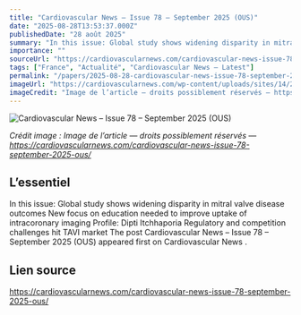 ```yaml
---
title: "Cardiovascular News – Issue 78 – September 2025 (OUS)"
date: "2025-08-28T13:53:37.000Z"
publishedDate: "28 août 2025"
summary: "In this issue: Global study shows widening disparity in mitral valve disease outcomes New focus on education needed to improve uptake of intracoronary imaging Profile: Dipti Itchhaporia Regulatory and competition challenges hit TAVI market The post Cardiovascular News &#8211; Issue 78 &#8211; September 2025 (OUS) appeared first on Cardiovascular News ."
importance: ""
sourceUrl: "https://cardiovascularnews.com/cardiovascular-news-issue-78-september-2025-ous/"
tags: ["France", "Actualité", "Cardiovascular News — Latest"]
permalink: "/papers/2025-08-28-cardiovascular-news-issue-78-september-2025-ous"
imageUrl: "https://cardiovascularnews.com/wp-content/uploads/sites/14/2025/08/CVN-78-cover-1024x697.png"
imageCredit: "Image de l’article — droits possiblement réservés — https://cardiovascularnews.com/cardiovascular-news-issue-78-september-2025-ous/"
---
```


![Cardiovascular News – Issue 78 – September 2025 (OUS)](https://cardiovascularnews.com/wp-content/uploads/sites/14/2025/08/CVN-78-cover-1024x697.png)

*Crédit image : Image de l’article — droits possiblement réservés — https://cardiovascularnews.com/cardiovascular-news-issue-78-september-2025-ous/*

## L’essentiel

In this issue: Global study shows widening disparity in mitral valve disease outcomes New focus on education needed to improve uptake of intracoronary imaging Profile: Dipti Itchhaporia Regulatory and competition challenges hit TAVI market The post Cardiovascular News &#8211; Issue 78 &#8211; September 2025 (OUS) appeared first on Cardiovascular News .

## Lien source

https://cardiovascularnews.com/cardiovascular-news-issue-78-september-2025-ous/
